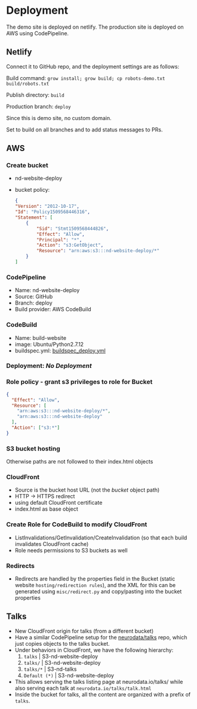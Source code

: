 # Deployment

The demo site is deployed on netlify. The production site is deployed on AWS using CodePipeline.

## Netlify

Connect it to GitHub repo, and the deployment settings are as follows:

Build command: `grow install; grow build; cp robots-demo.txt build/robots.txt`

Publish directory: `build`

Production branch: `deploy`

Since this is demo site, no custom domain.

Set to build on all branches and to add status messages to PRs.

## AWS

### Create bucket

- nd-website-deploy
- bucket policy:

  ```json
  {
  "Version": "2012-10-17",
  "Id": "Policy1509568446316",
  "Statement": [
      {
          "Sid": "Stmt1509568444826",
          "Effect": "Allow",
          "Principal": "*",
          "Action": "s3:GetObject",
          "Resource": "arn:aws:s3:::nd-website-deploy/*"
      }
  ]
  ```

### CodePipeline

- Name: nd-website-deploy
- Source: GitHub
- Branch: deploy
- Build provider: AWS CodeBuild

### CodeBuild

- Name: build-website
- image: Ubuntu/Python2.7.12
- buildspec.yml: [buildspec_deploy.yml](buildspec_deploy.yml)

### Deployment: _No Deployment_

### Role policy - grant s3 privileges to role for Bucket

```json
{
  "Effect": "Allow",
  "Resource": [
    "arn:aws:s3:::nd-website-deploy/*",
    "arn:aws:s3:::nd-website-deploy"
  ],
  "Action": ["s3:*"]
}
```

### S3 bucket hosting

Otherwise paths are not followed to their index.html objects

### CloudFront

- Source is the bucket host URL (not the _bucket_ object path)
- HTTP -> HTTPS redirect
- using default CloudFront certificate
- index.html as base object

### Create Role for CodeBuild to modify CloudFront

- ListInvalidations/GetInvalidation/CreateInvalidation (so that each build invalidates CloudFront cache)
- Role needs permissions to S3 buckets as well

### Redirects

- Redirects are handled by the properties field in the Bucket (static website `hosting/redirection rules`), and the XML for this can be generated using `misc/redirect.py` and copy/pasting into the bucket properties

## Talks

- New CloudFront origin for talks (from a different bucket)
- Have a similar CodePipeline setup for the [neurodata/talks](https://github.com/neurodata/talks) repo, which just copies objects to the talks bucket.
- Under behaviors in CloudFront, we have the following hierarchy:
  1. `talks` | S3-nd-website-deploy
  2. `talks/` | S3-nd-website-deploy
  3. `talks/*` | S3-nd-talks
  4. `Default (*)` | S3-nd-website-deploy
- This allows serving the talks listing page at neurodata.io/talks/ while also serving each talk at `neurodata.io/talks/talk.html`
- Inside the bucket for talks, all the content are organized with a prefix of `talks`.

